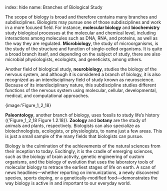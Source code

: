 index: hide
name: Branches of Biological Study

The scope of biology is broad and therefore contains many branches and subdisciplines. Biologists may pursue one of those subdisciplines and work in a more focused field. For instance,  **molecular biology** and  **biochemistry** study biological processes at the molecular and chemical level, including interactions among molecules such as DNA, RNA, and proteins, as well as the way they are regulated.  **Microbiology**, the study of microorganisms, is the study of the structure and function of single-celled organisms. It is quite a broad branch itself, and depending on the subject of study, there are also microbial physiologists, ecologists, and geneticists, among others.

Another field of biological study,  **neurobiology**, studies the biology of the nervous system, and although it is considered a branch of biology, it is also recognized as an interdisciplinary field of study known as neuroscience. Because of its interdisciplinary nature, this subdiscipline studies different functions of the nervous system using molecular, cellular, developmental, medical, and computational approaches.


{image:'Figure_1_2_18}
        

 **Paleontology**, another branch of biology, uses fossils to study life’s history ({'Figure_1_2_18 Figure 1.2.18}).  **Zoology** and  **botany** are the study of animals and plants, respectively. Biologists can also specialize as biotechnologists, ecologists, or physiologists, to name just a few areas. This is just a small sample of the many fields that biologists can pursue.

Biology is the culmination of the achievements of the natural sciences from their inception to today. Excitingly, it is the cradle of emerging sciences, such as the biology of brain activity, genetic engineering of custom organisms, and the biology of evolution that uses the laboratory tools of molecular biology to retrace the earliest stages of life on earth. A scan of news headlines—whether reporting on immunizations, a newly discovered species, sports doping, or a genetically-modified food—demonstrates the way biology is active in and important to our everyday world.
